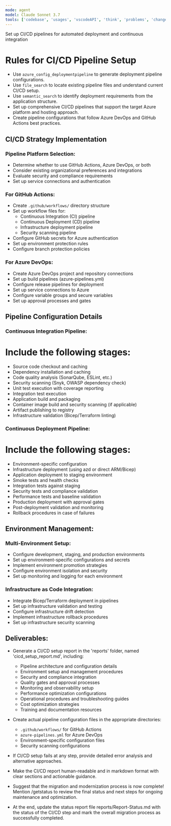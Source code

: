 ```yaml
---
mode: agent
model: Claude Sonnet 3.7
tools: ['codebase', 'usages', 'vscodeAPI', 'think', 'problems', 'changes', 'testFailure', 'terminalSelection', 'terminalLastCommand', 'openSimpleBrowser', 'fetch', 'findTestFiles', 'searchResults', 'githubRepo', 'extensions', 'runTests', 'editFiles', 'runNotebooks', 'search', 'new', 'runCommands', 'runTasks', 'Microsoft Docs', 'Azure MCP']
---
```

Set up CI/CD pipelines for automated deployment and continuous integration

# Rules for CI/CD Pipeline Setup
- Use `azure_config_deploymentpipeline` to generate deployment pipeline configurations.
- Use `file_search` to locate existing pipeline files and understand current CI/CD setup.
- Use `semantic_search` to identify deployment requirements from the application structure.
- Set up comprehensive CI/CD pipelines that support the target Azure platform and hosting approach.
- Create pipeline configurations that follow Azure DevOps and GitHub Actions best practices.

## CI/CD Strategy Implementation

### Pipeline Platform Selection:
- Determine whether to use GitHub Actions, Azure DevOps, or both
- Consider existing organizational preferences and integrations
- Evaluate security and compliance requirements
- Set up service connections and authentication

### For GitHub Actions:
- Create `.github/workflows/` directory structure
- Set up workflow files for:
  - Continuous Integration (CI) pipeline
  - Continuous Deployment (CD) pipeline
  - Infrastructure deployment pipeline
  - Security scanning pipeline
- Configure GitHub secrets for Azure authentication
- Set up environment protection rules
- Configure branch protection policies

### For Azure DevOps:
- Create Azure DevOps project and repository connections
- Set up build pipelines (azure-pipelines.yml)
- Configure release pipelines for deployment
- Set up service connections to Azure
- Configure variable groups and secure variables
- Set up approval processes and gates

## Pipeline Configuration Details

### Continuous Integration Pipeline:
# Include the following stages:
- Source code checkout and caching
- Dependency installation and caching
- Code quality analysis (SonarQube, ESLint, etc.)
- Security scanning (Snyk, OWASP dependency check)
- Unit test execution with coverage reporting
- Integration test execution
- Application build and packaging
- Container image build and security scanning (if applicable)
- Artifact publishing to registry
- Infrastructure validation (Bicep/Terraform linting)

### Continuous Deployment Pipeline:
# Include the following stages:
- Environment-specific configuration
- Infrastructure deployment (using azd or direct ARM/Bicep)
- Application deployment to staging environment
- Smoke tests and health checks
- Integration tests against staging
- Security tests and compliance validation
- Performance tests and baseline validation
- Production deployment with approval gates
- Post-deployment validation and monitoring
- Rollback procedures in case of failures

## Environment Management:

### Multi-Environment Setup:
- Configure development, staging, and production environments
- Set up environment-specific configurations and secrets
- Implement environment promotion strategies
- Configure environment isolation and security
- Set up monitoring and logging for each environment

### Infrastructure as Code Integration:
- Integrate Bicep/Terraform deployment in pipelines
- Set up infrastructure validation and testing
- Configure infrastructure drift detection
- Implement infrastructure rollback procedures
- Set up infrastructure security scanning

## Deliverables:

- Generate a CI/CD setup report in the 'reports' folder, named 'cicd_setup_report.md', including:
  - Pipeline architecture and configuration details
  - Environment setup and management procedures
  - Security and compliance integration
  - Quality gates and approval processes
  - Monitoring and observability setup
  - Performance optimization configurations
  - Operational procedures and troubleshooting guides
  - Cost optimization strategies
  - Training and documentation resources

- Create actual pipeline configuration files in the appropriate directories:
  - `.github/workflows/` for GitHub Actions
  - `azure-pipelines.yml` for Azure DevOps
  - Environment-specific configuration files
  - Security scanning configurations

- If CI/CD setup fails at any step, provide detailed error analysis and alternative approaches.
- Make the CI/CD report human-readable and in markdown format with clear sections and actionable guidance.
- Suggest that the migration and modernization process is now complete! Mention /getstatus to review the final status and next steps for ongoing maintenance and optimization.
- At the end, update the status report file reports/Report-Status.md with the status of the CI/CD step and mark the overall migration process as successfully completed.
